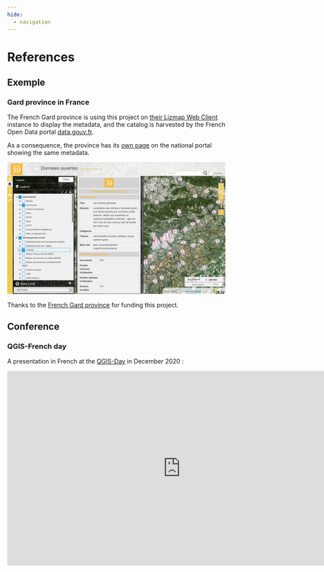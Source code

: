 ```yaml
---
hide:
  - navigation
---
```


# References

## Exemple

### Gard province in France

The French Gard province is using this project on
[their Lizmap Web Client](https://sig.gard.fr/index.php/view/map/?repository=commun&project=A_Dns_ouvertes_2019)
instance to display the metadata, and the catalog is harvested by the French Open Data portal
[data.gouv.fr](https://www.data.gouv.fr).

As a consequence, the province has its
[own page](https://www.data.gouv.fr/fr/organizations/departement-du-gard/) on the national portal showing the
same metadata.

![Gard Province in France](./img/cd_30.png)

Thanks to the [French Gard province](https://www.gard.fr) for funding this project.

## Conference

### QGIS-French day

A presentation in French at the [QGIS-Day](http://conf.qgis.osgeo.fr/) in December 2020 :

<iframe width="800" height="450" src="https://www.youtube.com/embed/o47w7zf40nw" frameborder="0" allow="accelerometer; autoplay; clipboard-write; encrypted-media; gyroscope; picture-in-picture" allowfullscreen></iframe>
